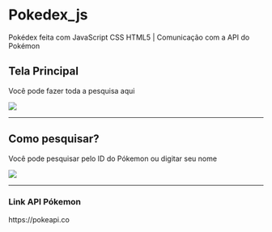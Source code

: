 # Pokedex_js
Pokédex feita com JavaScript CSS HTML5 | Comunicação com a API do Pokémon

<h2>Tela Principal</h2>
<p>Você pode fazer toda a pesquisa aqui</p>
<img src="https://github.com/KevinSoffa/imagens/blob/pokedex/Pokedex_img.png">
<hr>
<h2>Como pesquisar?</h2>
<p>Você pode pesquisar pelo ID do Pókemon ou digitar seu nome</p>
<img src="https://github.com/KevinSoffa/imagens/blob/pokedex/Pesquisa.png">
<hr>
<h3>Link API Pókemon</h3>
https://pokeapi.co
